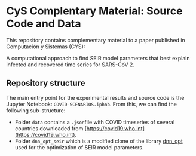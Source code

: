 # CyS Complentary Material: Source Code and Data

This repository contains complementary material to a paper published in Computación y Sistemas (CYS):

A computational approach to find SEIR model parameters that best explain infected and recovered time series for SARS-CoV 2.

## Repository structure

The main entry point for the experimental results and source code is the Jupyter Notebook: `COVID-SCENARIOS.iphnb`. From this, we can find the following sub-structure:

- Folder `data` contains a `.json`file with COVID timeseries of several countries downloaded from [https://covid19.who.int](https://covid19.who.int).
- Folder `dnn_opt_seir` which is a modified clone of the library [dnn_opt](https://github.com/ml-opt/dnn_opt) used for the optimization of SEIR model parameters.

